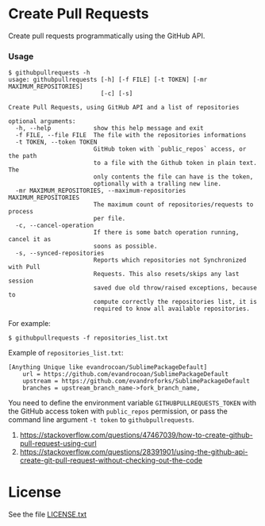 # Create Pull Requests

Create pull requests programmatically using the GitHub API.


### Usage

```
$ githubpullrequests -h
usage: githubpullrequests [-h] [-f FILE] [-t TOKEN] [-mr MAXIMUM_REPOSITORIES]
                          [-c] [-s]

Create Pull Requests, using GitHub API and a list of repositories

optional arguments:
  -h, --help            show this help message and exit
  -f FILE, --file FILE  The file with the repositories informations
  -t TOKEN, --token TOKEN
                        GitHub token with `public_repos` access, or the path
                        to a file with the Github token in plain text. The
                        only contents the file can have is the token,
                        optionally with a tralling new line.
  -mr MAXIMUM_REPOSITORIES, --maximum-repositories MAXIMUM_REPOSITORIES
                        The maximum count of repositories/requests to process
                        per file.
  -c, --cancel-operation
                        If there is some batch operation running, cancel it as
                        soons as possible.
  -s, --synced-repositories
                        Reports which repositories not Synchronized with Pull
                        Requests. This also resets/skips any last session
                        saved due old throw/raised exceptions, because to
                        compute correctly the repositories list, it is
                        required to know all available repositories.
```

For example:
```
$ githubpullrequests -f repositories_list.txt
```

Example of `repositories_list.txt`:
```config
[Anything Unique like evandrocoan/SublimePackageDefault]
    url = https://github.com/evandrocoan/SublimePackageDefault
    upstream = https://github.com/evandroforks/SublimePackageDefault
    branches = upstream_branch_name->fork_branch_name,
```

You need to define the environment variable `GITHUBPULLREQUESTS_TOKEN` with the GitHub access token with `public_repos` permission,
or pass the command line argument `-t token` to `githubpullrequests`.

1. https://stackoverflow.com/questions/47467039/how-to-create-github-pull-request-using-curl
1. https://stackoverflow.com/questions/28391901/using-the-github-api-create-git-pull-request-without-checking-out-the-code


# License

See the file [LICENSE.txt](LICENSE.txt)

